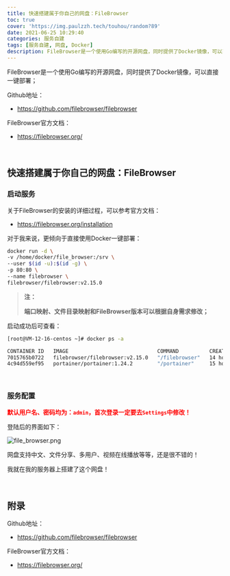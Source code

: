 ```yaml
---
title: 快速搭建属于你自己的网盘：FileBrowser
toc: true
cover: 'https://img.paulzzh.tech/touhou/random?89'
date: 2021-06-25 10:29:40
categories: 服务自建
tags: [服务自建, 网盘, Docker]
description: FileBrowser是一个使用Go编写的开源网盘，同时提供了Docker镜像，可以直接一键部署；
---
```




FileBrowser是一个使用Go编写的开源网盘，同时提供了Docker镜像，可以直接一键部署；

Github地址：

-   https://github.com/filebrowser/filebrowser

FileBrowser官方文档：

-   https://filebrowser.org/

<br/>

<!--more-->

## **快速搭建属于你自己的网盘：FileBrowser**

### **启动服务**

关于FileBrowser的安装的详细过程，可以参考官方文档：

-   https://filebrowser.org/installation

对于我来说，更倾向于直接使用Docker一键部署：

```bash
docker run -d \
-v /home/docker/file_browser:/srv \
--user $(id -u):$(id -g) \
-p 80:80 \
--name filebrowser \
filebrowser/filebrowser:v2.15.0
```

>   **注：**
>
>   **端口映射、文件目录映射和FileBrowser版本可以根据自身需求修改；**

启动成功后可查看：

```bash
[root@VM-12-16-centos ~]# docker ps -a

CONTAINER ID   IMAGE                             COMMAND          CREATED        STATUS                  PORTS                     NAMES
7015765b0722   filebrowser/filebrowser:v2.15.0   "/filebrowser"   14 hours ago   Up 14 hours (healthy)   0.0.0.0:80->80/tcp     filebrowser
4c94d559ef95   portainer/portainer:1.24.2        "/portainer"     15 hours ago   Up 15 hours             0.0.0.0:9000->9000/tcp   portainer
```

<br/>

### **服务配置**

<font color="#f00">**默认用户名、密码均为：`admin`，首次登录一定要去`Settings`中修改！**</font>

登陆后的界面如下：

![file_browser.png](https://raw.gitmirror.com/JasonkayZK/blog_static/master/images/file_browser.png)

网盘支持中文、文件分享、多用户、视频在线播放等等，还是很不错的！

我就在我的服务器上搭建了这个网盘！

<br/>

## **附录**

Github地址：

-   https://github.com/filebrowser/filebrowser

FileBrowser官方文档：

-   https://filebrowser.org/


<br/>
